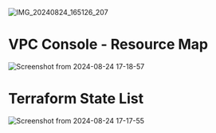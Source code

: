 ![IMG_20240824_165126_207](https://github.com/user-attachments/assets/a71685b6-d3e1-4b65-8c27-4ad2314d7b58)


# VPC Console - Resource Map
![Screenshot from 2024-08-24 17-18-57](https://github.com/user-attachments/assets/f1522553-8a68-4182-8062-fa5226a19a2f)

# Terraform State List
![Screenshot from 2024-08-24 17-17-55](https://github.com/user-attachments/assets/3300281d-dedd-4688-83fc-8072e68c789e)






